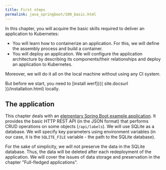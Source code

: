 ```yaml
---
title: First steps
permalink: java_springboot/100_basic.html
---
```


In this chapter, you will acquire the basic skills required to deliver an application to Kubernetes:
- You will learn how to containerize an application. For this, we will define the assembly process and build a container.
- You will deploy an application. We will configure the application architecture by describing its components/their relationships and deploy an application to Kubernetes.

Moreover, we will do it all on the local machine without using any CI system.

But before we start, you need to [install werf]({{ site.docsurl }}/installation.html) locally.

## The application

This chapter deals with an [elementary Spring Boot example application](https://github.com/werf/werf-guides/tree/master/examples/springboot/000_app). It provides the basic HTTP REST API (in the JSON format) that performs CRUD operations on some objects (`/api/labels`). We will use SQLite as a database. We will specify key parameters using environment variables (in our case, it is the `SQLITE_FILE` variable - the path to the SQLite database).

For the sake of simplicity, we will not preserve the data in the SQLite database. Thus, the data will be deleted after each redeployment of the application. We will cover the issues of data storage and preservation in the chapter "Full-fledged applications".

<div id="go-forth-button">
    <go-forth url="100_basic/10_build.html" label="Building an image" framework="{{ page.label_framework }}" ci="{{ page.label_ci }}" guide-code="{{ page.guide_code }}" base-url="{{ site.baseurl }}"></go-forth>
</div>
